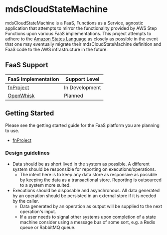 # mdsCloudStateMachine

mdsCloudStateMachine is a FaaS, Functions as a Service, agnostic application that attempts to mirror the functionality provided by AWS Step Functions upon various FaaS implementations. This project attempts to adhere to the [Amazon States Language](https://docs.aws.amazon.com/step-functions/latest/dg/concepts-amazon-states-language.html) as closely as possible in the event that one may eventually migrate their mdsCloudStateMachine definition and FaaS code to the AWS infrastructure in the future.

## FaaS Support

| FaaS Implementation                        | Support Level  |
|--------------------------------------------|----------------|
| [fnProject](https://github.com/fnproject)  | In Development |
| [OpenWhisk](https://openwhisk.apache.org/) | Planned        |

## Getting Started

Please see the getting started guide for the FaaS platform you are planning to use.

* [fnProject](/mdsCloudStateMachine/blob/master/docs/fnProject/Getting_Started.md)

### Design guidelines

* Data should be as short lived in the system as possible. A different system should be responsible for reporting on executions/operations.
    * The intent here is to keep any data store as responsive as possible by keeping the data as a transactional store. Reporting is outsourced to a system more suited.
* Executions should be disposable and asynchronous. All data generated by an operation should be persisted in an external store if it is needed by the caller.
    * Data generated by an operation as output will be supplied to the next operation's input.
    * If a user needs to signal other systems upon completion of a state machine consider using a message bus of some sort, e.g. a Redis queue or RabbitMQ queue.
